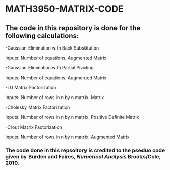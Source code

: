 # MATH3950-MATRIX-CODE

## The code in this repository is done for the following calculations:
-Gaussian Elimination with Back Substitution

  Inputs: Number of equations, Augmented Matrix

-Gaussian Elimination with Partial Pivoting

  Inputs: Number of equations, Augmented Matrix

-LU Matrix Factorization
 
  Inputs: Number of rows in n by n matrix, Matrix

-Cholesky Matrix Factorization

  Inputs: Number of rows in n by n matrix, Positive Definite Matrix

-Crout Matrix Factorization

  Inputs: Number of rows in n by n matrix, Augmented Matrix
  
  
 ### The code done in this repsoitory is credited to the pseduo code given by Burden and Faires, *Numerical Analysis* Brooks/Cole, 2010.
